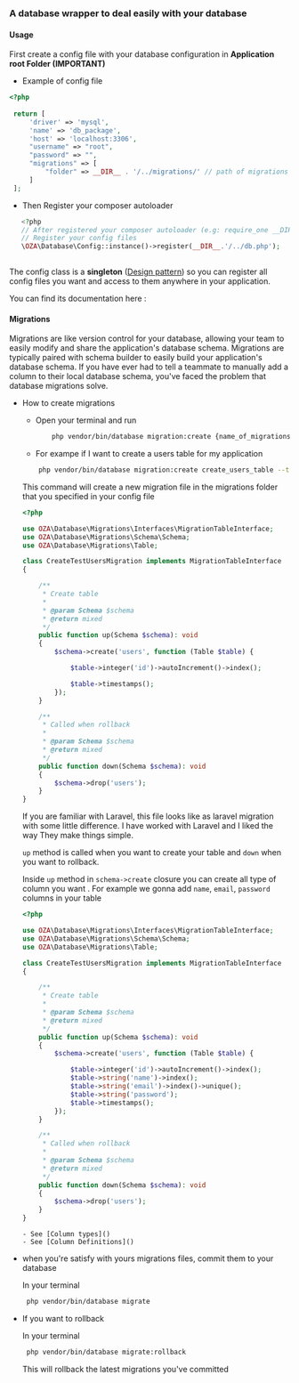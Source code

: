 ### A database wrapper to deal easily with your database
#### Usage
First create a config file with your database configuration in **Application root Folder (IMPORTANT)**
- Example of config file
```php 
<?php
 
 return [
     'driver' => 'mysql',
     'name' => 'db_package',
     'host' => 'localhost:3306',
     "username" => "root",
     "password" => "",
     "migrations" => [
         "folder" => __DIR__ . '/../migrations/' // path of migrations folder ( #important )
     ]
 ];
```
- Then Register your composer autoloader 
```php
   <?php
   // After registered your composer autoloader (e.g: require_one __DIR_."/../vendor/autoload.php"
   // Register your config files
   \OZA\Database\Config::instance()->register(__DIR__.'/../db.php');
   
```
   The config class is a **singleton** ([Design pattern](https://sourcemaking.com/design_patterns/singleton/php/1))  so you can register all config files you want and 
   access to them anywhere in your application.
   
   You can find its documentation here : 
   
#### Migrations
Migrations are like version control for your database, allowing your team to easily modify and share the application's database schema. 
Migrations are typically paired with  schema builder to easily build your application's database schema. 
If you have ever had to tell a teammate to manually add a column to their local database schema, 
you've faced the problem that database migrations solve.
- How to create migrations

  * Open your terminal and run 
    
    ```bash
        php vendor/bin/database migration:create {name_of_migrations} --table={name_of_table_you_want_to_create}
    ```
    
   * For exampe if I want to create a users table for my application    
    ```bash
        php vendor/bin/database migration:create create_users_table --table=users
    ``` 
    This command will create a new migration file in the migrations folder that you specified in your config file
    ```php
    <?php
    
    use OZA\Database\Migrations\Interfaces\MigrationTableInterface;
    use OZA\Database\Migrations\Schema\Schema;
    use OZA\Database\Migrations\Table;
    
    class CreateTestUsersMigration implements MigrationTableInterface
    {
    
        /**
         * Create table
         *
         * @param Schema $schema
         * @return mixed
         */
        public function up(Schema $schema): void
        {
            $schema->create('users', function (Table $table) {
    
                $table->integer('id')->autoIncrement()->index();
    
                $table->timestamps();
            });
        }
    
        /**
         * Called when rollback
         *
         * @param Schema $schema
         * @return mixed
         */
        public function down(Schema $schema): void
        {
            $schema->drop('users');
        }
    }
    ```
    If you are familiar with Laravel, this file looks like as laravel migration with some little difference.
    I have worked with Laravel and I liked the way They make things simple. 
    
    `up` method is called when you want to create your table and `down` when you want to rollback.
    
    Inside `up` method in `schema->create` closure you can create all type of column you want . For example we gonna add 
    `name`, `email`, `password` columns in your table
    
     ```php
     <?php
     
     use OZA\Database\Migrations\Interfaces\MigrationTableInterface;
     use OZA\Database\Migrations\Schema\Schema;
     use OZA\Database\Migrations\Table;
     
     class CreateTestUsersMigration implements MigrationTableInterface
     {
     
         /**
          * Create table
          *
          * @param Schema $schema
          * @return mixed
          */
         public function up(Schema $schema): void
         {
             $schema->create('users', function (Table $table) {
     
                 $table->integer('id')->autoIncrement()->index();
                 $table->string('name')->index();
                 $table->string('email')->index()->unique();
                 $table->string('password');
                 $table->timestamps();
             });
         }
     
         /**
          * Called when rollback
          *
          * @param Schema $schema
          * @return mixed
          */
         public function down(Schema $schema): void
         {
             $schema->drop('users');
         }
     }
     ```   
      - See [Column types]()
      - See [Column Definitions]()
- when you're satisfy with yours migrations files, commit them to your database
   
  In your terminal
  ```bash
   php vendor/bin/database migrate
  ``` 
- If you want to rollback 
       
  In your terminal
  ```bash
   php vendor/bin/database migrate:rollback
  ``` 
  This will rollback the latest migrations you've committed
  